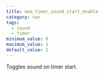```yaml
---
title: mom_timer_sound_start_enable
category: var
tags:
  - sound
  - timer
minimum_value: 0
maximum_value: 1
default_value: 1
---
```


Toggles sound on timer start.